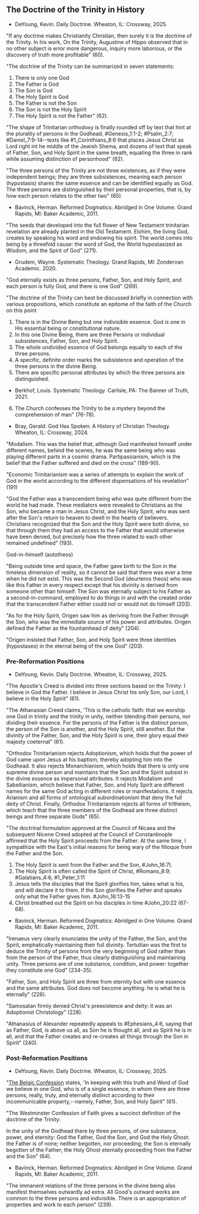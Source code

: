 ## The Doctrine of the Trinity in History

- DeYoung, Kevin. Daily Doctrine. Wheaton, IL: Crossway, 2025.

"If any doctrine makes Christianity Christian, then surely it is the doctrine of the Trinity. In his work, On the Trinity, Augustine of Hippo observed that in no other subject is error more dangerous, inquiry more laborious, or the discovery of truth more profitable" (60).

"The doctrine of the Trinity can be summarized in seven statements:

1. There is only one God
2. The Father is God
3. The Son is God
4. The Holy Spirit is God
5. The Father is not the Son
6. The Son is not the Holy Spirit
7. The Holy Spirit is not the Father" (62).

"The shape of Trinitarian orthodoxy is finally rounded off by text that hint at the plurality of persons in the Godhead, #Genesis_1:1-2; #Psalm_2:7; #Daniel_7:9-14--texts like #1_Corinthians_8:6 that places Jesus Christ as Lord right int he middle of the Jewish Shema, and dozens of text that speak of Father, Son, and Holy Spirit in the same breath, equating the three in rank while assuming distinction of personhood" (62).

"The three persons of the Trinity are not three existences, as if they were independent beings; they are three subsistences, meaning each person (hypostasis) shares the same essence and can be identified equally as God. The three persons are distinguished by their personal properties, that is, by how each person relates to the other two" (65).

- Bavinck, Herman. Reformed Dogmatics: Abridged in One Volume. Grand Rapids, MI: Baker Academic, 2011.

"The seeds that developed into the full flower of New Testament trinitarian revelation are already planted in the Old Testament. Elohim, the living God, creates by speaking his word and endowing his spirit. The world comes into being by a threefold cause: the word of God, the World hypostasized as Wisdom, and the Spirit of God" (271).

- Grudem, Wayne. Systematic Theology. Grand Rapids, MI: Zondervan Academic. 2020.

"God eternally exists as three persons, Father, Son, and Holy Spirit, and each person is fully God, and there is one God" (269).

"The doctrine of the Trinity can best be discussed briefly in connection with various propositions, which constitute an epitome of the faith of the Church on this point

1. There is in the Divine Being but one indivisible essence. God is one in His essential being or constitutional nature.
2. In this one Divine Being, there are three Persons or individual subsistences, Father, Son, and Holy Spirit.
3. The whole undivided essence of God belongs equally to each of the three persons.
4. A specific, definite order marks the subsistence and operation of the three persons in the divine Being.
5. There are specific personal attributes by which the three persons are distinguished.

- Berkhof, Louis. Systematic Theology. Carlisle, PA: The Banner of Truth, 2021.

6. The Church confesses the Trinity to be a mystery beyond the comprehension of man" (76-78).

- Bray, Gerald. God Has Spoken: A History of Christian Theology. Wheaton, IL: Crossway, 2024.

"Modalism. This was the belief that, although God manifested himself under different names, behind the scenes, he was the same being who was playing different parts in a cosmic drama. Partipassianism, which is the belief that the Father suffered and died on the cross" (189-90).

"Economic Trinitarianism was a series of attempts to explain the work of God in the world according to the different dispensations of his revelation" (191)

"God the Father was a transcendent being who was quite different from the world he had made. These mediators were revealed to Christians as the Son, who became a man in Jesus Christ, and the Holy Spirit, who was sent after the Son's return to heaven to dwell in the hearts of believers. Christians recognized that the Son and the Holy Spirit were both divine, so that through them they had an access to the Father that would otherwise have been denied, but precisely how the three related to each other remained undefined" (193).

God-in-himself (autotheos)

"Being outside time and space, the Father gave birth to the Son in the timeless dimension of reality, so it cannot be said that there was ever a time when he did not exist. This was the Second God (deurteros theos) who was like this Father in every respect except that his divinity is derived from someone other than himself. The Son was eternally subject to his Father as a second-in-command, employed to do things in and with the created order that the transcendent Father either could not or would not do himself (203).

"As for the Holy Spirit, Origen saw him as deriving from the Father through the Son, who was the immediate source of his power and attributes. Origen defined the Father as the fountainhead of deity" (204).

"Origen insisted that Father, Son, and Holy Spirit were three identities (hypostases) in the eternal being of the one God" (203).

### Pre-Reformation Positions

- DeYoung, Kevin. Daily Doctrine. Wheaton, IL: Crossway, 2025.

"The Apostle's Creed is divided into three sections based on the Trinity: I believe in God the Father. I believe in Jesus Christ his only Son, our Lord, I believe in the Holy Spirit" (61).

"The Athanasian Creed claims, 'This is the catholic faith: that we worship one God in trinity and the trinity in unity, neither blending their persons, nor dividing their essence. For the persons of the Father is the distinct person, the person of the Son is another, and the Holy Spirit, still another. But the divinity of the Father, Son, and the Holy Spirit is one, their glory equal their majesty coeternal" (61).

"Orthodox Trinitarianism rejects Adoptionism, which holds that the power of God came upon Jesus at his baptism, thereby adopting him into the Godhead. It also rejects Monarchianism, which holds that there is only one supreme divine person and maintains that the Son and the Spirit subsist in the divine essence as impersonal attributes. It rejects Modalism and Sabellianism, which believe that Father, Son, and Holy Spirit are different names for the same God acting in different roles or manifestations. It rejects Arianism and all forms of ontological subordinationism that deny the full deity of Christ. Finally, Orthodox Trinitarianism rejects all forms of tritheism, which teach that the three members of the Godhead are three distinct beings and three separate Gods" (65).

"The doctrinal formulation approved at the Council of Nicaea and the subsequent Nicene Creed adopted at the Council of Constantinople affirmed that the Holy Spirit proceeds from the Father. At the same time, I sympathize with the East's initial reasons for being wary of the filioque from the Father and the Son.

1. The Holy Spirit is sent from the Father and the Son, #John_16:7).
2. The Holy Spirit is often called the Spirit of Christ, #Romans_8:9; #Galatians_4:6; #1_Peter_1:11
3. Jesus tells the disciples that the Spirit glorifies him, takes what is his, and will declare it to them. If the Son glorifies the Father and speaks only what the Father gives him. #John_16:13-15
4. Christ breathed out the Spirit on his disciples in time #John_20:22 (67-68).

- Bavinck, Herman. Reformed Dogmatics: Abridged in One Volume. Grand Rapids, MI: Baker Academic, 2011.

"Irenaeus very clearly enunciates the unity of the Father, the Son, and the Spirit, emphatically maintaining their full divinity. Tertullian was the first to deduce the Trinity of persons from the very beginning of God rather than from the person of the Father, thus clearly distinguishing and maintaining unity. Three persons are of one substance, condition, and power: together they constitute one God" (234-35).

"Father, Son, and Holy Spirit are three from eternity but with one essence and the same attributes. God does not become anything: he is what he is eternally" (226).

"Samosatan firmly denied Christ's preexistence and deity: it was an Adoptionist Christology" (228).

"Athanasius of Alexander repeatedly appeals to #Ephesians_4:6, saying that as Father, God, is above us all, as Son he is thought all, and as Spirit he is in all, and that the Father creates and re-creates all things through the Son in Spirit" (240).

### Post-Reformation Positions

- DeYoung, Kevin. Daily Doctrine. Wheaton, IL: Crossway, 2025.

"[The Belgic Confession](https://www.crcna.org/welcome/beliefs/confessions/belgic-confession) states, 'In keeping with this truth and Word of God we believe in one God, who is of a single essence, in whom there are three persons, really, truly, and eternally distinct according to their incommunicable property,--namely, Father, Son, and Holy Spirit" (61).

"The Westminster Confession of Faith gives a succinct definition of the doctrine of the Trinity:

In the unity of the Godhead there by three persons, of one substance, power, and eternity: God the Father, God the Son, and God the Holy Ghost: the Father is of none; neither begotten, nor proceeding; the Son is eternally begotten of the Father; the Holy Ghost eternally proceeding from the Father and the Son" (64).

- Bavinck, Herman. Reformed Dogmatics: Abridged in One Volume. Grand Rapids, MI: Baker Academic, 2011.

"The immanent relations of the three persons in the divine being also manifest themselves outwardly ad extra. All Good's outward works are common to the three persons and indivisible. There is an appropriation of properties and work to each person" (239).